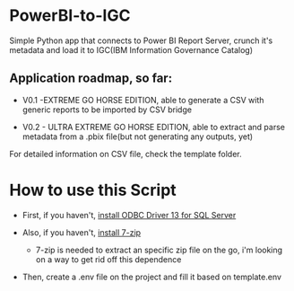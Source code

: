 # PowerBI-to-IGC
Simple Python app that connects to Power BI Report Server, crunch it's metadata and load it to IGC(IBM Information Governance Catalog)


## Application roadmap, so far:

* V0.1 -EXTREME GO HORSE EDITION, able to generate a CSV with generic reports to be imported by CSV bridge

* V0.2 - ULTRA EXTREME GO HORSE EDITION, able to extract and parse metadata from a .pbix file(but not generating any outputs, yet)

For detailed information on CSV file, check the template folder.

# How to use this Script

* First, if you haven't, [install ODBC Driver 13 for SQL Server](https://www.microsoft.com/en-us/download/details.aspx?id=53339)

* Also, if you haven't, [install 7-zip](https://www.7-zip.org/download.html)
  * 7-zip is needed to extract an specific zip file on the go, i'm looking on a way to get rid off this dependence

* Then, create a .env file on the project and fill it based on template.env
